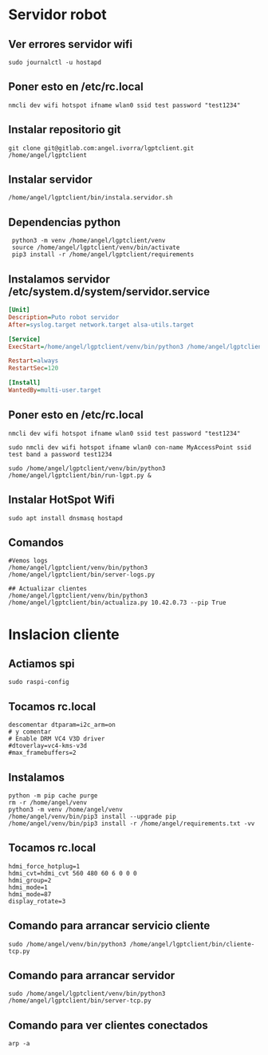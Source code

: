 # Servidor robot

## Ver errores servidor wifi
```
sudo journalctl -u hostapd
```

## Poner esto en /etc/rc.local
```
nmcli dev wifi hotspot ifname wlan0 ssid test password "test1234"
```

## Instalar repositorio git
```
git clone git@gitlab.com:angel.ivorra/lgptclient.git /home/angel/lgptclient
```

## Instalar servidor
```shell
/home/angel/lgptclient/bin/instala.servidor.sh
```

## Dependencias python
```shell
 python3 -m venv /home/angel/lgptclient/venv
 source /home/angel/lgptclient/venv/bin/activate
 pip3 install -r /home/angel/lgptclient/requirements
```

## Instalamos servidor /etc/system.d/system/servidor.service
```ini
[Unit]
Description=Puto robot servidor
After=syslog.target network.target alsa-utils.target

[Service]
ExecStart=/home/angel/lgptclient/venv/bin/python3 /home/angel/lgptclient/bin/server-tcp.py 

Restart=always
RestartSec=120

[Install]
WantedBy=multi-user.target
```

## Poner esto en /etc/rc.local
```
nmcli dev wifi hotspot ifname wlan0 ssid test password "test1234"

sudo nmcli dev wifi hotspot ifname wlan0 con-name MyAccessPoint ssid test band a password test1234

sudo /home/angel/lgptclient/venv/bin/python3 /home/angel/lgptclient/bin/run-lgpt.py &
```

## Instalar HotSpot Wifi

```
sudo apt install dnsmasq hostapd
```

## Comandos

```shell
#Vemos logs
/home/angel/lgptclient/venv/bin/python3 /home/angel/lgptclient/bin/server-logs.py

## Actualizar clientes
/home/angel/lgptclient/venv/bin/python3 /home/angel/lgptclient/bin/actualiza.py 10.42.0.73 --pip True

```



# Inslacion cliente

## Actiamos spi 
```
sudo raspi-config
```

## Tocamos rc.local
```
descomentar dtparam=i2c_arm=on
# y comentar
# Enable DRM VC4 V3D driver
#dtoverlay=vc4-kms-v3d
#max_framebuffers=2
```

## Instalamos 
```
python -m pip cache purge
rm -r /home/angel/venv
python3 -m venv /home/angel/venv
/home/angel/venv/bin/pip3 install --upgrade pip
/home/angel/venv/bin/pip3 install -r /home/angel/requirements.txt -vv
```

## Tocamos rc.local
```
hdmi_force_hotplug=1
hdmi_cvt=hdmi_cvt 560 480 60 6 0 0 0
hdmi_group=2
hdmi_mode=1
hdmi_mode=87
display_rotate=3
```



## Comando para arrancar servicio cliente
```
sudo /home/angel/venv/bin/python3 /home/angel/lgptclient/bin/cliente-tcp.py
```

## Comando para arrancar servidor
```
sudo /home/angel/lgptclient/venv/bin/python3 /home/angel/lgptclient/bin/server-tcp.py 
```

## Comando para ver clientes conectados
```
arp -a
```